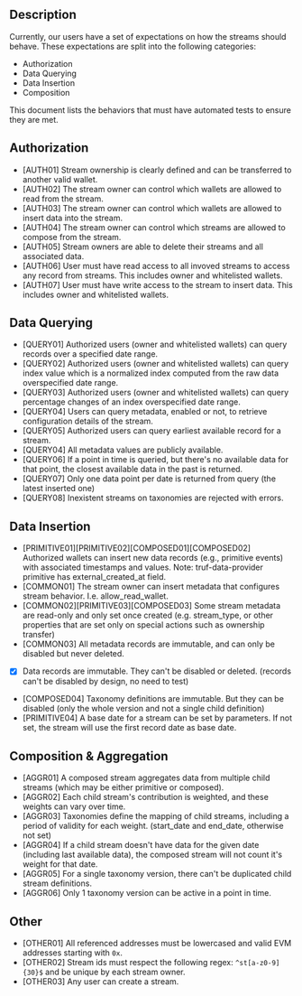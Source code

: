 ## Description

Currently, our users have a set of expectations on how the streams should behave. These expectations are split into the following categories:

- Authorization
- Data Querying
- Data Insertion
- Composition

This document lists the behaviors that must have automated tests to ensure they are met.

## Authorization

- [AUTH01] Stream ownership is clearly defined and can be transferred to another valid wallet.
- [AUTH02] The stream owner can control which wallets are allowed to read from the stream.
- [AUTH03] The stream owner can control which wallets are allowed to insert data into the stream.
- [AUTH04] The stream owner can control which streams are allowed to compose from the stream.
- [AUTH05] Stream owners are able to delete their streams and all associated data.
- [AUTH06] User must have read access to all invoved streams to access any record from streams. This includes owner and whitelisted wallets.
- [AUTH07] User must have write access to the stream to insert data. This includes owner and whitelisted wallets.

## Data Querying

- [QUERY01] Authorized users (owner and whitelisted wallets) can query records over a specified date range.
- [QUERY02] Authorized users (owner and whitelisted wallets) can query index value which is a normalized index computed from the raw data overspecified date range.
- [QUERY03] Authorized users (owner and whitelisted wallets) can query percentage changes of an index overspecified date range.
- [QUERY04] Users can query metadata, enabled or not, to retrieve configuration details of the stream.
- [QUERY05] Authorized users can query earliest available record for a stream.
- [QUERY04] All metadata values are publicly available.
- [QUERY06] If a point in time is queried, but there's no available data for that point, the closest available data in the past is returned.
- [QUERY07] Only one data point per date is returned from query (the latest inserted one)
- [QUERY08] Inexistent streams on taxonomies are rejected with errors.

## Data Insertion

- [PRIMITIVE01][PRIMITIVE02][COMPOSED01][COMPOSED02] Authorized wallets can insert new data records (e.g., primitive events) with associated timestamps and values.
    Note: truf-data-provider primitive has external_created_at field.
- [COMMON01] The stream owner can insert metadata that configures stream behavior. I.e. allow_read_wallet.
- [COMMON02][PRIMITIVE03][COMPOSED03] Some stream metadata are read-only and only set once created (e.g. stream_type, or other properties that are set only on special actions such as ownership transfer)
- [COMMON03] All metadata records are immutable, and can only be disabled but never deleted.
- [x] Data records are immutable. They can't be disabled or deleted. (records can't be disabled by design, no need to test)
- [COMPOSED04] Taxonomy definitions are immutable. But they can be disabled (only the whole version and not a single child definition)
- [PRIMITIVE04] A base date for a stream can be set by parameters. If not set, the stream will use the first record date as base date.


## Composition & Aggregation

- [AGGR01] A composed stream aggregates data from multiple child streams (which may be either primitive or composed).
- [AGGR02] Each child stream's contribution is weighted, and these weights can vary over time.
- [AGGR03] Taxonomies define the mapping of child streams, including a period of validity for each weight. (start_date and end_date, otherwise not set)
- [AGGR04] If a child stream doesn't have data for the given date (including last available data), the composed stream will not count it's weight for that date.
- [AGGR05] For a single taxonomy version, there can't be duplicated child stream definitions.
- [AGGR06] Only 1 taxonomy version can be active in a point in time.

## Other

- [OTHER01] All referenced addresses must be lowercased and valid EVM addresses starting with `0x`.
- [OTHER02] Stream ids must respect the following regex: `^st[a-z0-9]{30}$` and be unique by each stream owner.
- [OTHER03] Any user can create a stream.
